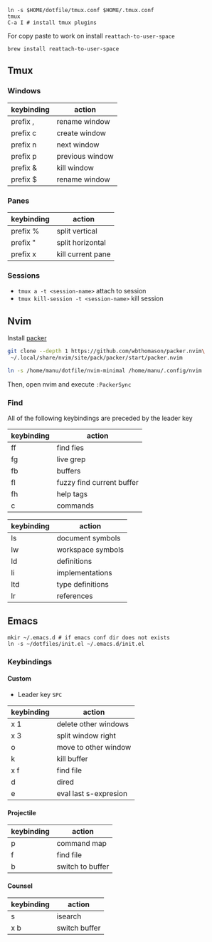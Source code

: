 ```
ln -s $HOME/dotfile/tmux.conf $HOME/.tmux.conf
tmux
C-a I # install tmux plugins
```

For copy paste to work on install `reattach-to-user-space`

```
brew install reattach-to-user-space
```

## Tmux

### Windows


| keybinding | action          |
|------------|-----------------|
| prefix ,   | rename window   |
| prefix c   | create window   |
| prefix n   | next window     |
| prefix p   | previous window |
| prefix &   | kill window     |
| prefix $   | rename window   |

### Panes

| keybinding | action            |
|------------|-------------------|
| prefix %   | split vertical    |
| prefix "   | split horizontal  |
| prefix x   | kill current pane |

### Sessions

- `tmux a -t <session-name>` attach to session
- `tmux kill-session -t <session-name>` kill session

## Nvim

Install [packer](https://github.com/wbthomason/packer.nvim)

```sh
git clone --depth 1 https://github.com/wbthomason/packer.nvim\
 ~/.local/share/nvim/site/pack/packer/start/packer.nvim
```

```sh
ln -s /home/manu/dotfile/nvim-minimal /home/manu/.config/nvim
```

Then, open nvim and execute `:PackerSync`

### Find

All of the following keybindings are preceded by the leader key

| keybinding | action                    |
|------------|---------------------------|
| ff         | find fies                 |
| fg         | live grep                 |
| fb         | buffers                   |
| fl         | fuzzy find current buffer |
| fh         | help tags                 |
| c          | commands                  |

| keybinding | action            |
|------------|-------------------|
| ls         | document symbols  |
| lw         | workspace symbols |
| ld         | definitions       |
| li         | implementations   |
| ltd        | type definitions  |
| lr         | references        |


## Emacs

```
mkir ~/.emacs.d # if emacs conf dir does not exists
ln -s ~/dotfiles/init.el ~/.emacs.d/init.el
```


### Keybindings

#### Custom

- Leader key `SPC`

| keybinding | action                |
|------------|-----------------------|
| x 1        | delete other windows  |
| x 3        | split window right    |
| o          | move to other window  |
| k          | kill buffer           |
| x f        | find file             |
| d          | dired                 |
| e          | eval last s-expresion |

#### Projectile

| keybinding | action           |
|------------|------------------|
| p          | command map      |
| f          | find file        |
| b          | switch to buffer |


#### Counsel

| keybinding | action        |
|------------|---------------|
| s          | isearch       |
| x b        | switch buffer |
